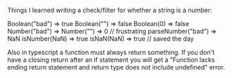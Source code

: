 Things I learned writing a check/filter for whether a string is a number:

Boolean("bad") => true
Boolean("") => false
Boolean(0) => false
Number("bad") =>
Number("") => 0 // frustrating
parseNumber("bad") => NaN
isNumber(NaN) => true
isNaN(NaN) => true // saved the day

Also in typescript a function must always return something. If you don't have a closing return after an if statement you will get a "Function lacks ending return statement and return type does not include undefined" error.
